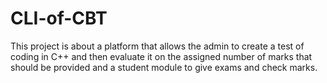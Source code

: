 # CLI-of-CBT
This project is about a platform that allows the admin to create a test of coding in C++ and then evaluate it on the assigned number of marks that should be  provided and a student module to give exams and check marks.
